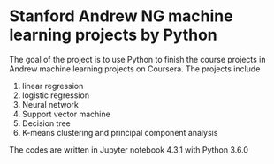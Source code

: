 # Stanford Andrew NG machine learning projects by Python
The goal of the project is to use Python to finish the course projects in Andrew machine learning projects on Coursera. The projects include
1. linear regression
2. logistic regression
3. Neural network
4. Support vector machine
5. Decision tree
6. K-means clustering and principal component analysis

The codes are written in Jupyter notebook 4.3.1 with Python 3.6.0
